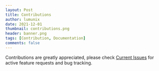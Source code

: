 ```yaml
---
layout: Post
title: Contributions
author: lumunix
date: 2021-12-01
thumbnail: contributions.png
header: banner.png
tags: [Contribution, Documentation]
comments: false
---
```

Contributions are greatly appreciated, please check [Current Issues](https://github.com/Lumunix/Domain/issues) for active feature requests and bug tracking.
